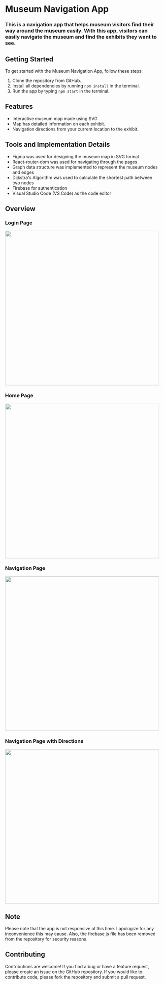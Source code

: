 # Museum Navigation App

<h3>This is a navigation app that helps museum visitors find their way around the museum easily. With this app, visitors can easily navigate the museum and find the exhibits they want to see.</h3>

## Getting Started

To get started with the Museum Navigation App, follow these steps:

1. Clone the repository from GitHub.
2. Install all dependencies by running ```npm install``` in the terminal.
3. Run the app by typing ```npm start``` in the terminal.

## Features

   * Interactive museum map made using SVG
   * Map has detailed information on each exhibit.
   * Navigation directions from your current location to the exhibit.
   
## Tools and Implementation Details

   * Figma was used for designing the museum map in SVG format
   * React-router-dom was used for navigating through the pages
   * Graph data structure was implemented to represent the museum nodes and edges
   * Dijkstra's Algorithm was used to calculate the shortest path between two nodes
   * Firebase for authentication
   * Visual Studio Code (VS Code) as the code editor
  
## Overview

### Login Page

<img width = '500' src = "https://i.postimg.cc/qq6YgJYJ/login.png)](https://postimg.cc/1VPMjQs2)" >

### Home Page
<img width = '500' src = "https://i.postimg.cc/V6Q44qH8/home.png)](https://postimg.cc/5Hgw2CV7)" >

### Navigation Page
<img width = '500' src = "https://i.postimg.cc/L4TKY5nX/map.png)](https://postimg.cc/7bfQjx18)" >

### Navigation Page with Directions
<img width = '500' src = "https://i.postimg.cc/k4qYqNNy/map-with-directions.png)](https://postimg.cc/06X0CwB6)" >

## Note

<p> Please note that the app is not responsive at this time. I apologize for any inconvenience this may cause. Also, the firebase.js file has been removed from the repository for security reasons. </p>

## Contributing

Contributions are welcome! If you find a bug or have a feature request, please create an issue on the GitHub repository. If you would like to contribute code, please fork the repository and submit a pull request.
